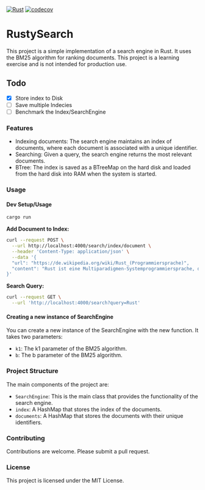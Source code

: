 [![Rust](https://github.com/alexohneander/rustysearch/actions/workflows/rust.yml/badge.svg)](https://github.com/alexohneander/rustysearch/actions/workflows/rust.yml)
[![codecov](https://codecov.io/gh/alexohneander/rustysearch/graph/badge.svg?token=IE0019X6NK)](https://codecov.io/gh/alexohneander/rustysearch)

# RustySearch

This project is a simple implementation of a search engine in Rust. It uses the BM25 algorithm for ranking documents.
This project is a learning exercise and is not intended for production use.

## Todo

- [x] Store index to Disk
- [ ] Save multiple Indecies
- [ ] Benchmark the Index/SearchEngine

### Features

- Indexing documents: The search engine maintains an index of documents, where each document is associated with a unique identifier.
- Searching: Given a query, the search engine returns the most relevant documents.
- BTree: The index is saved as a BTreeMap on the hard disk and loaded from the hard disk into RAM when the system is started. 

### Usage

#### Dev Setup/Usage

```bash
cargo run
```

**Add Document to Index:**
```bash
curl --request POST \
  --url http://localhost:4000/search/index/document \
  --header 'Content-Type: application/json' \
  --data '{
  "url": "https://de.wikipedia.org/wiki/Rust_(Programmiersprache)",
  "content": "Rust ist eine Multiparadigmen-Systemprogrammiersprache, die von der Open-Source-Community entwickelt wurde und unter anderem von Mozilla Research gesponsert wird.[12] Sie wurde mit dem Ziel entwickelt, sicher, nebenläufig und praxisnah zu sein.[13] Sicherheit bezieht sich dabei insbesondere auf die Vermeidung von Programmfehlern, die zu Speicherzugriffsfehlern oder Pufferüberläufen und damit unter Umständen auch zu Sicherheitslücken führen, vor allem auch in nebenläufigen Prozessen. Im Gegensatz zu anderen Programmiersprachen mit automatischer Speicherverwaltung verwendet Rust hierfür keine Garbage Collection, sondern ein besonderes Typsystem. Dessen Typsicherheit wurde formal bewiesen."
}'
```

**Search Query:**
```bash
curl --request GET \
  --url 'http://localhost:4000/search?query=Rust'
```

#### Creating a new instance of SearchEngine

You can create a new instance of the SearchEngine with the new function. It takes two parameters:

- `k1`: The k1 parameter of the BM25 algorithm.
- `b`: The b parameter of the BM25 algorithm.

### Project Structure

The main components of the project are:

- `SearchEngine`: This is the main class that provides the functionality of the search engine.
- `index`: A HashMap that stores the index of the documents.
- `documents`: A HashMap that stores the documents with their unique identifiers.

### Contributing

Contributions are welcome. Please submit a pull request.

### License

This project is licensed under the MIT License.
